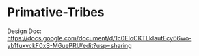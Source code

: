 # Primative-Tribes

Design Doc: https://docs.google.com/document/d/1c0EIoCKTLkIautEcy66wo-yb1fuxvckF0xS-M6uePRU/edit?usp=sharing
